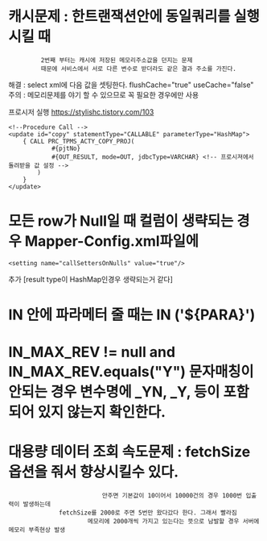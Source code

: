 # 캐시문제 : 한트랜잭션안에 동일쿼리를 실행 시킬 때 
             2번째 부터는 캐시에 저장된 메모리주소값을 던지는 문제
             때문에 서비스에서 서로 다른 변수로 받더라도 같은 결과 주소를 가진다.
  해결 : select xml에 다음 값을 셋팅한다. flushCache="true" useCache="false"
  주의 : 메모리문제를 야기 할 수 있으므로 꼭 필요한 경우에만 사용
  
  
프로시저 실행
https://stylishc.tistory.com/103


	<!--Procedure Call -->
	<update id="copy" statementType="CALLABLE" parameterType="HashMap">
		{ CALL PRC_TPMS_ACTY_COPY_PROJ(
				#{pjtNo}
				#{OUT_RESULT, mode=OUT, jdbcType=VARCHAR} <!-- 프로시져에서 돌려받을 값 설정 -->
			)
		}
	</update>


# 모든 row가 Null일 때 컬럼이 생략되는 경우 Mapper-Config.xml파일에 
	<setting name="callSettersOnNulls" value="true"/>
  추가 [result type이 HashMap인경우 생략되는거 같다]

# IN 안에 파라메터 줄 때는 IN ('${PARA}')

# IN_MAX_REV != null and IN_MAX_REV.equals("Y") 문자매칭이 안되는 경우 변수명에 _YN, _Y, 등이 포함되어 있지 않는지 확인한다.

# 대용량 데이터 조회 속도문제 : fetchSize옵션을 줘서 향상시킬수 있다.
<!--
 <select id="selectLabelList"  parameterType="java.util.HashMap" resultType="nHashMap" fetchSize="2000">
 -->
                              안주면 기본값이 10이어서 10000건의 경우 1000번 입출력이 발생하는데
			      fetchSize를 2000로 주면 5번만 왔다갔다 한다. 그래서 빨라짐
	                      메모리에 2000개씩 가지고 있는다는 뜻으로 남발할 경우 서버에 메모리 부족현상 발생

